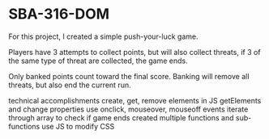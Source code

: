 # SBA-316-DOM
For this project, I created a simple push-your-luck game.

Players have 3 attempts to collect points, but will also collect threats, if 3 of the same type of threat are collected, the game ends.

Only banked points count toward the final score. 
Banking will remove all threats, but also end the current run.

technical accomplishments
create, get, remove elements in JS
getElements and change properties
use onclick, mouseover, mouseoff events
iterate through array to check if game ends
created multiple functions and sub-functions
use JS to modify CSS


